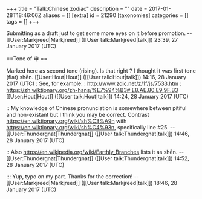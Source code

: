 +++
title = "Talk:Chinese zodiac"
description = ""
date = 2017-01-28T18:46:06Z
aliases = []
[extra]
id = 21290
[taxonomies]
categories = []
tags = []
+++

Submitting as a draft just to get some more eyes on it before promotion. --[[User:Markjreed|Markjreed]] ([[User talk:Markjreed|talk]]) 23:39, 27 January 2017 (UTC)

==Tone of 申 ==

Marked here as second tone (rising). Is that right ? I thought it was first tone (flat) shēn. [[User:Hout|Hout]] ([[User talk:Hout|talk]]) 14:16, 28 January 2017 (UTC)
: See, for example:
: http://www.zdic.net/z/1f/js/7533.htm
: https://zh.wiktionary.org/zh-hans/%E7%94%B3#.E8.AE.80.E9.9F.B3  [[User:Hout|Hout]] ([[User talk:Hout|talk]]) 14:24, 28 January 2017 (UTC)

:: My knowledge of Chinese pronunciation is somewhere between pitiful and non-existant but I think you may be correct. Contrast https://en.wiktionary.org/wiki/sh%C3%A9n with https://en.wiktionary.org/wiki/sh%C4%93n, specifically line #25. --[[User:Thundergnat|Thundergnat]] ([[User talk:Thundergnat|talk]]) 14:46, 28 January 2017 (UTC)

:: Also https://en.wikipedia.org/wiki/Earthly_Branches lists it as shēn. --[[User:Thundergnat|Thundergnat]] ([[User talk:Thundergnat|talk]]) 14:52, 28 January 2017 (UTC)

::: Yup, typo on my part. Thanks for the correction! --[[User:Markjreed|Markjreed]] ([[User talk:Markjreed|talk]]) 18:46, 28 January 2017 (UTC)
